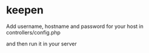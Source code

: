 # keepen

Add username, hostname and password for your host 
in controllers/config.php

and then run it in your server
